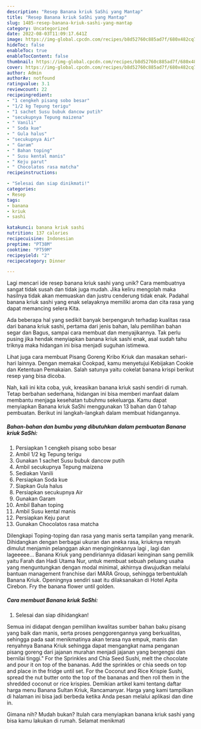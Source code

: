 ```yaml
---
description: "Resep Banana kriuk SaShi yang Mantap"
title: "Resep Banana kriuk SaShi yang Mantap"
slug: 1485-resep-banana-kriuk-sashi-yang-mantap
category: Uncategorized
date: 2022-08-03T11:09:17.641Z
image: https://img-global.cpcdn.com/recipes/b8d52760c885ad7f/680x482cq70/banana-kriuk-sashi-foto-resep-utama.jpg
hideToc: false
enableToc: true
enableTocContent: false
thumbnail: https://img-global.cpcdn.com/recipes/b8d52760c885ad7f/680x482cq70/banana-kriuk-sashi-foto-resep-utama.jpg
cover: https://img-global.cpcdn.com/recipes/b8d52760c885ad7f/680x482cq70/banana-kriuk-sashi-foto-resep-utama.jpg
author: Admin
authorAv: notfound
ratingvalue: 3.1
reviewcount: 22
recipeingredient:
- "1 cengkeh pisang sobo besar"
- "1/2 kg Tepung terigu"
- "1 sachet Susu bubuk dancow putih"
- "secukupnya Tepung maizena"
- " Vanili"
- " Soda kue"
- " Gula halus"
- "secukupnya Air"
- " Garam"
- " Bahan toping"
- " Susu kental manis"
- " Keju parut"
- " Chocolatos rasa matcha"
recipeinstructions:

- "Selesai dan siap dinikmati!"
categories:
- Resep
tags:
- banana
- kriuk
- sashi

katakunci: banana kriuk sashi 
nutrition: 137 calories
recipecuisine: Indonesian
preptime: "PT38M"
cooktime: "PT59M"
recipeyield: "2"
recipecategory: Dinner

---
```





Lagi mencari ide resep banana kriuk sashi yang unik? Cara membuatnya sangat tidak susah dan tidak juga mudah. Jika keliru mengolah maka hasilnya tidak akan memuaskan dan justru cenderung tidak enak. Padahal banana kriuk sashi yang enak selayaknya memiliki aroma dan cita rasa yang dapat memancing selera Kita.





Ada beberapa hal yang sedikit banyak berpengaruh terhadap kualitas rasa dari banana kriuk sashi, pertama dari jenis bahan, lalu pemilihan bahan segar dan Bagus, sampai cara membuat dan menyajikannya. Tak perlu pusing jika hendak menyiapkan banana kriuk sashi enak,      asal sudah tahu triknya maka hidangan ini bisa menjadi suguhan istimewa.














Lihat juga cara membuat Pisang Goreng Kribo Kriuk dan masakan sehari-hari lainnya. Dengan memakai Cookpad, kamu menyetujui Kebijakan Cookie dan Ketentuan Pemakaian. Salah satunya yaitu cokelat banana krispi berikut resep yang bisa dicoba.






Nah, kali ini kita coba, yuk, kreasikan banana kriuk sashi sendiri di rumah. Tetap berbahan sederhana, hidangan ini bisa memberi manfaat dalam membantu menjaga kesehatan tubuhmu sekeluarga. Kamu dapat menyiapkan Banana kriuk SaShi menggunakan 13 bahan dan 0 tahap pembuatan. Berikut ini langkah-langkah dalam membuat hidangannya.

<!--inarticleads1-->

##### Bahan-bahan dan bumbu yang dibutuhkan dalam pembuatan Banana kriuk SaShi:

1. Persiapkan 1 cengkeh pisang sobo besar
1. Ambil 1/2 kg Tepung terigu
1. Gunakan 1 sachet Susu bubuk dancow putih
1. Ambil secukupnya Tepung maizena
1. Sediakan  Vanili
1. Persiapkan  Soda kue
1. Siapkan  Gula halus
1. Persiapkan secukupnya Air
1. Gunakan  Garam
1. Ambil  Bahan toping
1. Ambil  Susu kental manis
1. Persiapkan  Keju parut
1. Gunakan  Chocolatos rasa matcha


Dilengkapi Toping-toping dan rasa yang manis serta tampilan yang menarik. Dihidangkan dengan berbagai ukuran dan aneka rasa, kriuknya renyah dimulut menjamin pelanggan akan menginginkannya lagi , lagi dan lageeeee… Banana Kriuk yang pendiriannya didasari keinginan sang pemilik yaitu Farah dan Hadi Utama Nur, untuk membuat sebuah peluang usaha yang menguntungkan dengan modal minimal, akhirnya diwujudkan melalui bantuan management franchise dari MARA Group, sehingga terbentuklah Banana Kriuk. Openingnya sendiri saat itu dilaksanakan di Hotel Apita Cirebon. Fry the banana flower until golden. 

<!--inarticleads2-->

##### Cara membuat Banana kriuk SaShi:


1. Selesai dan siap dihidangkan!

Semua ini didapat dengan pemilihan kwalitas sumber bahan baku pisang yang baik dan manis, serta proses penggorengannya yang berkualitas, sehingga pada saat menikmatinya akan terasa nya empuk, manis dan renyahnya Banana Kriuk sehingga dapat mengangkat nama penganan pisang goreng dari jajanan murahan menjadi jajanan yang bergengsi dan bernilai tinggi.&#34; For the Sprinkles and Chia Seed Sushi, melt the chocolate and pour it on top of the bananas. Add the sprinkles or chia seeds on top and place in the fridge until set. For the Coconut and Rice Krispie Sushi, spread the nut butter onto the top of the bananas and then roll them in the shredded coconut or rice krispies. Demikian artikel kami tentang daftar harga menu Banana Sultan Kriuk, Rancamanyar. Harga yang kami tampilkan di halaman ini bisa jadi berbeda ketika Anda pesan melalui aplikasi dan dine in. 

Gimana nih? Mudah bukan? Itulah cara menyiapkan banana kriuk sashi yang bisa kamu lakukan di rumah. Selamat menikmati
